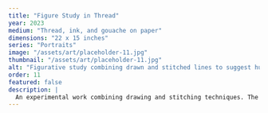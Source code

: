 ```yaml
---
title: "Figure Study in Thread"
year: 2023
medium: "Thread, ink, and gouache on paper"
dimensions: "22 x 15 inches"
series: "Portraits"
image: "/assets/art/placeholder-11.jpg"
thumbnail: "/assets/art/placeholder-11.jpg"
alt: "Figurative study combining drawn and stitched lines to suggest human form"
order: 11
featured: false
description: |
  An experimental work combining drawing and stitching techniques. The figure emerges through accumulated lines, some drawn and others stitched, blurring the boundary between disciplines.
---
```

